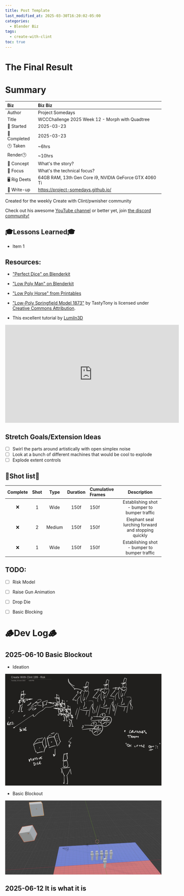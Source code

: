 ```yaml
---
title: Post Template
last_modified_at: 2025-03-30T16:20:02-05:00
categories:
  - Blender Biz
tags:
  - create-with-clint
toc: true
---
```


# The Final Result
<!-- [![Watch the video](https://img.youtube.com/vi/4eS8dGd9_TI/maxresdefault.jpg)](https://youtu.be/4eS8dGd9_TI) -->

# Summary

| Biz             | Biz Biz                               |
|:--------        | :---------                                |
| Author          | Project Somedays                      |
| Title           | WCCChallenge 2025 Week 12 - Morph with Quadtree |
| 📅 Started      | 2025-03-23        |
| 📅 Completed    | 2025-03-23        |
| 🕒 Taken        | ~6hrs                                  |
| Render🕒        | ~10hrs          |
| 🤯 Concept      | What's the story?        |
| 🔎 Focus        | What's the technical focus?       |
| 🖥️ Rig Deets    | 64GB RAM, 13th Gen Core i9, NVIDIA GeForce GTX 4060 Ti |
| 📔 Write-up     | https://project-somedays.github.io/ |

Created for the weekly Create with Clint/pwnisher community

Check out his awesome [YouTube channel](https://www.youtube.com/c/pwnisher) or better yet, join [the discord community!](https://discord.com/channels/673719770410909696/688444060737994785/922141725944872980)

## 🎓Lessons Learned🎓
- Item 1

## Resources:
- ["Perfect Dice" on Blenderkit](https://www.blenderkit.com/asset-gallery-detail/a3feddf8-9419-4d7c-bc34-795e7c21e4ee/)
- ["Low Poly Man" on Blenderkit](https://www.blenderkit.com/asset-gallery-detail/0732bf24-b15f-47f5-b1f7-47794f0616c3/)
- ["Low Poly Horse" from Printables](https://www.printables.com/model/130368-low-poly-horse)
- ["Low-Poly Springfield Model 1873"](https://skfb.ly/6ZtD8) by TastyTony is licensed under [Creative Commons Attribution](http://creativecommons.org/licenses/by/4.0/).

- This excellent tutorial by [Lumiln3D](https://www.youtube.com/@lumiin3d)
<iframe width="560" height="315" src="https://www.youtube.com/embed/JkZNt2bnliI?si=k6kUYFqxrG5RZc1b" title="YouTube video player" frameborder="0" allow="accelerometer; autoplay; clipboard-write; encrypted-media; gyroscope; picture-in-picture; web-share" referrerpolicy="strict-origin-when-cross-origin" allowfullscreen></iframe>

## Stretch Goals/Extension Ideas
- [ ] Swirl the parts around artistically with open simplex noise
- [ ] Look at a bunch of different machines that would be cool to explode
- [ ] Explode extent controls

## 🎥Shot list🎥

|Complete | Shot   | Type     | Duration | Cumulative Frames | Description                    |
| :----:  | :----: | :----:   | :----:   | :----        | :----:                              |
|  ❌     | 1      | Wide     | 150f     | 150f         |Establishing shot - bumper to bumper traffic|
|  ❌     | 2      | Medium     | 150f     | 150f       |Elephant seal lurching forward and stopping quickly |
|  ❌    | 1      | Wide     | 150f     | 150f         |Establishing shot - bumper to bumper traffic|

## TODO:
- [ ] Risk Model
- [ ] Raise Gun Animation
- [ ] Drop Die
- [ ] Basic Blocking


# 🪵Dev Log🪵

## 2025-06-10 Basic Blockout
  - Ideation
  
  ![Ideation](/assets/images/2025-06-10_CreateWithClint199-Risk-Ideation.jpg)
  - Basic Blockout
  
  ![Blockout](/assets/images/2025-06-10_CreateWithClint199-Risk-Blockout.jpg)

## 2025-06-12 It is what it is
  